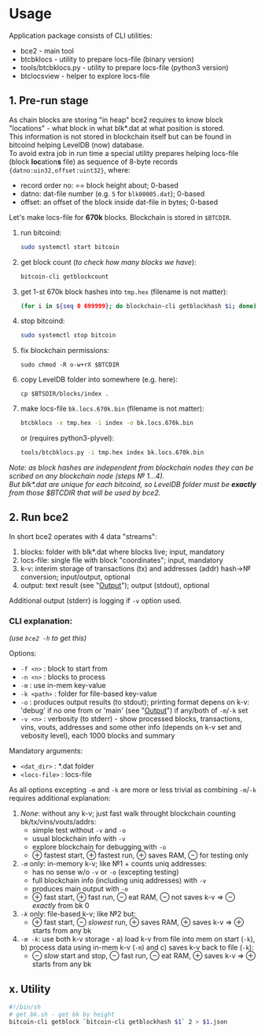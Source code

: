 # Usage

Application package consists of CLI utilities:

- bce2 - main tool
- btcbklocs - utility to prepare locs-file (binary version)
- tools/btcbklocs.py - utility to prepare locs-file (python3 version)
- btclocsview - helper to explore locs-file

## 1. Pre-run stage

As chain blocks are storing "in heap" bce2 requires to know block "locations" - what block in what blk*.dat at what position is stored.  
This information is not stored in blockchain itself but can be found in bitcoind helping LevelDB (now) database.  
To avoid extra job in run time a special utility prepares helping locs-file (block **loc**ation**s** file) as sequence of 8-byte records `{datno:uin32,offset:uint32}`, where:
- record order no: == block height about; 0-based
- datno: dat-file number (e.g. `5` for `blk00005.dat`); 0-based
- offset: an offset of the block inside dat-file in bytes; 0-based

Let's make locs-file for **670k** blocks. Blockchain is stored in `$BTCDIR`.

1. run bitcoind:
   ```bash
   sudo systemctl start bitcoin
   ```
1. get block count (*to check how many blocks we have*):
   ```bash
   bitcoin-cli getblockcount
   ```
1. get 1-st 670k block hashes into `tmp.hex` (filename is not matter):
   ```bash
   (for i in ${seq 0 699999}; do blockchain-cli getblockhash $i; done) > tmp.hex
   ```
1. stop bitcoind:
   ```bash
   sudo systemctl stop bitcoin
   ```
1. fix blockchain permissions:
   ```
   sudo chmod -R o-w+rX $BTCDIR
   ```
1. copy LevelDB folder into somewhere (e.g. here):
   ```
   cp $BTSDIR/blocks/index .
   ```
1. make locs-file `bk.locs.670k.bin` (filename is not matter):
   ```bash
   btcbklocs -x tmp.hex -i index -o bk.locs.670k.bin
   ```
   or (requires python3-plyvel):
   ```bash
   tools/btcbklocs.py -i tmp.hex index bk.locs.670k.bin
   ```

_Note: as block hashes are independent from blockchain nodes they can be scribed on any blockchain node (steps &numero; 1&hellip;4).  
But blk*.dat are unique for each bitcoind,
so LevelDB folder must be **exactly** from those $BTCDIR that will be used by bce2._

## 2. Run bce2

In short bce2 operates with 4 data "streams":

1. blocks: folder with blk*.dat where blocks live; input, mandatory
1. locs-file: single file with block "coordinates"; input, mandatory
1. k-v: interim storage of transactions (tx) and addresses (addr) hash&rarr;&numero; conversion; input/output, optional
1. output: text result (see "[Output](Output.md)"); output (stdout), optional

Additional output (stderr) is logging if `-v` option used.

### CLI explanation:

_(use `bce2 -h` to get this)_

Options:

- `-f <n>` : block to start from
- `-n <n>` : blocks to process
- `-m` : use in-mem key-value
- `-k <path>` : folder for file-based key-value
- `-o` : produces output results (to stdout); printing format depens on k-v: 'debug' if no one from or 'main' (see "[Output](Output.md)") if any/both of `-m`/`-k` set
- `-v <n>` : verbosity (to stderr) - show processed blocks, transactions, vins, vouts, addresses and some other info (depends on k-v set and vebosity level), each 1000 blocks and summary

Mandatory arguments:

- `<dat_dir>` : *.dat folder
- `<locs-file>` : locs-file

As all options excepting `-m` and `-k` are more or less trivial as combining `-m`/`-k` requires additional explanation:

1. *None*: without any k-v; just fast walk throught blockchain counting bk/tx/vins/vouts/addrs:
   - simple test without `-v` and `-o`
   - usual blockchain info with `-v`
   - explore blockchain for debugging with `-o`
   - &oplus; fastest start, &oplus; fastest run, &oplus; saves RAM, &ominus; for testing only
1. *`-m`* only: in-memory k-v; like №1 + counts uniq addresses:
   - has no sense w/o `-v` or `-o` (excepting testing)
   - full blockchain info (including uniq addresses) with `-v`
   - produces main output with `-o`
   - &oplus; fast start,
     &oplus; fast run,
     &ominus; eat RAM,
     &ominus; not saves k-v =>
     &ominus; *exactly* from bk 0
1. *`-k`* only: file-based k-v; like №2 but:
   - &oplus; fast start,
     &ominus; *slowest* run,
     &oplus; saves RAM,
     &oplus; saves k-v =>
     &oplus; starts from any bk
1. *`-m -k`*: use both k-v storage - a) load k-v from file into mem on start (`-k`), b) process data using in-mem k-v (`-m`) and c) saves k-v back to file (`-k`):
   - &ominus; *slow* start and stop,
     &ominus; fast run,
     &ominus; eat RAM,
     &oplus; saves k-v =>
     &oplus; starts from any bk

## x. Utility
```bash
#!/bin/sh
# get_bk.sh - get bk by height
bitcoin-cli getblock `bitcoin-cli getblockhash $1` 2 > $1.json
```
